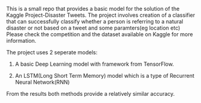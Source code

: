 This is a small repo that provides a basic model for the solution of the Kaggle Project-Disaster Tweets.
The project involves creation of a classifier that can successfully classify whether a person is referring to a natural disaster or not based on a tweet and some paramters(eg location etc)
Please check the competition and the dataset available on Kaggle for more information.

The project uses 2 seperate models:

1. A basic Deep Learning model with framework from TensorFlow.

2. An LSTM(Long Short Term Memory) model which is a type of Recurrent Neural Network(RNN)

From the results both methods provide a relatively similar accuracy.
